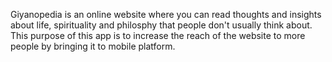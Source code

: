 Giyanopedia is an online website where you can read thoughts and insights about life, spirituality and philosphy that people don't usually think about. This purpose of this app is to increase the reach of the website to more people by bringing it to mobile platform.
